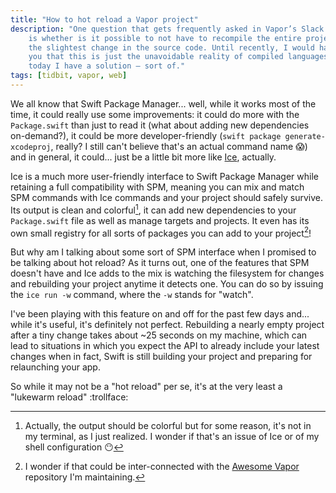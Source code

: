 ```yaml
---
title: "How to hot reload a Vapor project"
description: "One question that gets frequently asked in Vapor’s Slack channel
    is whether is it possible to not have to recompile the entire project upon
    the slightest change in the source code. Until recently, I would have told
    you that this is just the unavoidable reality of compiled languages, but
    today I have a solution – sort of."
tags: [tidbit, vapor, web]
---
```


We all know that Swift Package Manager... well, while it works most of the time,
it could really use some improvements: it could do more with the `Package.swift`
than just to read it (what about adding new dependencies on-demand?), it could
be more developer-friendly (`swift package generate-xcodeproj`, really? I still
can't believe that's an actual command name :scream:) and in general, it
could... just be a little bit more like [Ice](https://github.com/jakeheis/Ice),
actually.

Ice is a much more user-friendly interface to Swift Package Manager while
retaining a full compatibility with SPM, meaning you can mix and match SPM
commands with Ice commands and your project should safely survive. Its output
is clean and colorful[^1], it can add new dependencies to your `Package.swift`
file as well as manage targets and projects. It even has its own small registry
for all sorts of packages you can add to your project[^2]!

[^1]: Actually, the output should be colorful but for some reason, it's not in
    my terminal, as I just realized. I wonder if that's an issue of Ice or of my
    shell configuration :no_mouth:

[^2]: I wonder if that could be inter-connected with the
    [Awesome Vapor](https://github.com/Cellane/awesome-vapor) repository I'm
    maintaining.

But why am I talking about some sort of SPM interface when I promised to be
talking about hot reload? As it turns out, one of the features that SPM doesn't
have and Ice adds to the mix is watching the filesystem for changes and
rebuilding your project anytime it detects one. You can do so by issuing the
`ice run -w` command, where the `-w` stands for "watch".

I've been playing with this feature on and off for the past few days and...
while it's useful, it's definitely not perfect. Rebuilding a nearly empty
project after a tiny change takes about ~25 seconds on my machine, which can
lead to situations in which you expect the API to already include your latest
changes when in fact, Swift is still building your project and preparing for
relaunching your app.

So while it may not be a "hot reload" per se, it's at the very least a "lukewarm
reload" :trollface:
